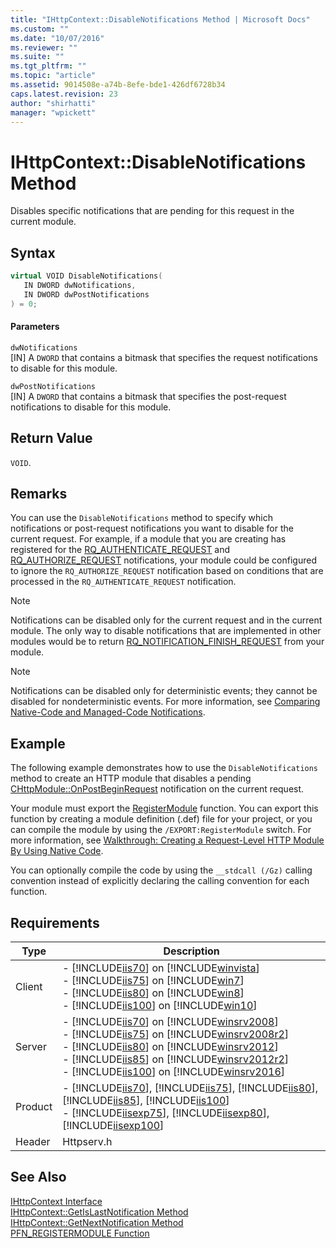 ```yaml
---
title: "IHttpContext::DisableNotifications Method | Microsoft Docs"
ms.custom: ""
ms.date: "10/07/2016"
ms.reviewer: ""
ms.suite: ""
ms.tgt_pltfrm: ""
ms.topic: "article"
ms.assetid: 9014508e-a74b-8efe-bde1-426df6728b34
caps.latest.revision: 23
author: "shirhatti"
manager: "wpickett"
---
```

# IHttpContext::DisableNotifications Method
Disables specific notifications that are pending for this request in the current module.  
  
## Syntax  
  
```cpp  
virtual VOID DisableNotifications(  
   IN DWORD dwNotifications,  
   IN DWORD dwPostNotifications  
) = 0;  
```  
  
#### Parameters  
 `dwNotifications`  
 [IN] A `DWORD` that contains a bitmask that specifies the request notifications to disable for this module.  
  
 `dwPostNotifications`  
 [IN] A `DWORD` that contains a bitmask that specifies the post-request notifications to disable for this module.  
  
## Return Value  
 `VOID`.  
  
## Remarks  
 You can use the `DisableNotifications` method to specify which notifications or post-request notifications you want to disable for the current request. For example, if a module that you are creating has registered for the [RQ_AUTHENTICATE_REQUEST](../../../webdevelopment-reference\native-code-api\webdev-native-api-reference/request-processing-constants.md) and [RQ_AUTHORIZE_REQUEST](../../../webdevelopment-reference\native-code-api\webdev-native-api-reference/request-processing-constants.md) notifications, your module could be configured to ignore the `RQ_AUTHORIZE_REQUEST` notification based on conditions that are processed in the `RQ_AUTHENTICATE_REQUEST` notification.  
  
> [!NOTE]
>  Notifications can be disabled only for the current request and in the current module. The only way to disable notifications that are implemented in other modules would be to return [RQ_NOTIFICATION_FINISH_REQUEST](../../../webdevelopment-reference\native-code-api\webdev-native-api-reference/request-notification-status-enumeration.md) from your module.  
  
> [!NOTE]
>  Notifications can be disabled only for deterministic events; they cannot be disabled for nondeterministic events. For more information, see [Comparing Native-Code and Managed-Code Notifications](../../../webdevelopment-reference\native-code-development-overview\native-code-dev-overview/comparing-native-code-and-managed-code-notifications.md).  
  
## Example  
 The following example demonstrates how to use the `DisableNotifications` method to create an HTTP module that disables a pending [CHttpModule::OnPostBeginRequest](../../../webdevelopment-reference\native-code-api\webdev-native-api-reference/chttpmodule-onpostbeginrequest-method.md) notification on the current request.  
  
<!-- TODO: review snippet reference  [!CODE [IHttpContextDisableNotifications#1](IHttpContextDisableNotifications#1)]  -->  
  
 Your module must export the [RegisterModule](../../../webdevelopment-reference\native-code-api\webdev-native-api-reference/pfn-registermodule-function.md) function. You can export this function by creating a module definition (.def) file for your project, or you can compile the module by using the `/EXPORT:RegisterModule` switch. For more information, see [Walkthrough: Creating a Request-Level HTTP Module By Using Native Code](../../../webdevelopment-reference\native-code-development-overview\native-code-dev-overview/walkthrough-creating-a-request-level-http-module-by-using-native-code.md).  
  
 You can optionally compile the code by using the `__stdcall (/Gz)` calling convention instead of explicitly declaring the calling convention for each function.  
  
## Requirements  
  
|Type|Description|  
|----------|-----------------|  
|Client|-   [!INCLUDE[iis70](../../../wmi-provider/includes/iis70-md.md)] on [!INCLUDE[winvista](../../../wmi-provider/includes/winvista-md.md)]<br />-   [!INCLUDE[iis75](../../../wmi-provider/includes/iis75-md.md)] on [!INCLUDE[win7](../../../wmi-provider/includes/win7-md.md)]<br />-   [!INCLUDE[iis80](../../../wmi-provider/includes/iis80-md.md)] on [!INCLUDE[win8](../../../wmi-provider/includes/win8-md.md)]<br />-   [!INCLUDE[iis100](../../../wmi-provider/includes/iis100-md.md)] on [!INCLUDE[win10](../../../wmi-provider/includes/win10-md.md)]|  
|Server|-   [!INCLUDE[iis70](../../../wmi-provider/includes/iis70-md.md)] on [!INCLUDE[winsrv2008](../../../wmi-provider/includes/winsrv2008-md.md)]<br />-   [!INCLUDE[iis75](../../../wmi-provider/includes/iis75-md.md)] on [!INCLUDE[winsrv2008r2](../../../wmi-provider/includes/winsrv2008r2-md.md)]<br />-   [!INCLUDE[iis80](../../../wmi-provider/includes/iis80-md.md)] on [!INCLUDE[winsrv2012](../../../wmi-provider/includes/winsrv2012-md.md)]<br />-   [!INCLUDE[iis85](../../../wmi-provider/includes/iis85-md.md)] on [!INCLUDE[winsrv2012r2](../../../wmi-provider/includes/winsrv2012r2-md.md)]<br />-   [!INCLUDE[iis100](../../../wmi-provider/includes/iis100-md.md)] on [!INCLUDE[winsrv2016](../../../wmi-provider/includes/winsrv2016-md.md)]|  
|Product|-   [!INCLUDE[iis70](../../../wmi-provider/includes/iis70-md.md)], [!INCLUDE[iis75](../../../wmi-provider/includes/iis75-md.md)], [!INCLUDE[iis80](../../../wmi-provider/includes/iis80-md.md)], [!INCLUDE[iis85](../../../wmi-provider/includes/iis85-md.md)], [!INCLUDE[iis100](../../../wmi-provider/includes/iis100-md.md)]<br />-   [!INCLUDE[iisexp75](../../../webdevelopment-reference\native-code-api\webdev-native-api-reference/includes/iisexp75-md.md)], [!INCLUDE[iisexp80](../../../webdevelopment-reference\native-code-api\webdev-native-api-reference/includes/iisexp80-md.md)], [!INCLUDE[iisexp100](../../../webdevelopment-reference\native-code-api\webdev-native-api-reference/includes/iisexp100-md.md)]|  
|Header|Httpserv.h|  
  
## See Also  
 [IHttpContext Interface](../../../webdevelopment-reference\native-code-api\webdev-native-api-reference/ihttpcontext-interface.md)   
 [IHttpContext::GetIsLastNotification Method](../../../webdevelopment-reference\native-code-api\webdev-native-api-reference/ihttpcontext-getislastnotification-method.md)   
 [IHttpContext::GetNextNotification Method](../../../webdevelopment-reference\native-code-api\webdev-native-api-reference/ihttpcontext-getnextnotification-method.md)   
 [PFN_REGISTERMODULE Function](../../../webdevelopment-reference\native-code-api\webdev-native-api-reference/pfn-registermodule-function.md)